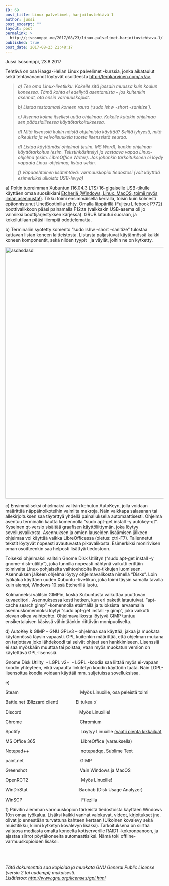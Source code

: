 ```yaml
---
ID: 69
post_title: Linux palvelimet, harjoitustehtävä 1
author: jussi
post_excerpt: ""
layout: post
permalink: >
  http://jisosomppi.me/2017/08/23/linux-palvelimet-harjoitustehtava-1/
published: true
post_date: 2017-08-23 21:48:17
---
```

Jussi Isosomppi, 23.8.2017

Tehtävä on osa Haaga-Helian Linux palvelimet -kurssia, jonka aikataulut sekä tehtävänannot löytyvät osoitteesta <a href="http://terokarvinen.com/2017/aikataulu-linux-palvelimet-ict4tn021-4-ti-ja-5-to-alkusyksy-2017-5-op">http://terokarvinen.com/.</a>
<blockquote><em>a) Tee oma Linux-livetikku. Kokeile sitä jossain muussa kuin koulun koneessa. Tämä kohta ei edellytä asentamista – jos kuitenkin asennat, ota ensin varmuuskopiot.
</em>

<em>b) Listaa testaamasi koneen rauta (‘sudo lshw -short -sanitize’).</em>

<em>c) Asenna kolme itsellesi uutta ohjelmaa. Kokeile kutakin ohjelmaa sen pääasiallisessa käyttötarkoituksessa.</em>

<em>d) Mitä lisenssiä kukin näistä ohjelmista käyttää? Selitä lyhyesti, mitä oikeuksia ja velvolisuuksia tuosta lisenssistä seuraa.</em>

<em>d) Listaa käyttämäsi ohjelmat (esim. MS Word), kunkin ohjelman käyttötarkoitus (esim. Tekstinkäsittely) ja vastaava vapaa Linux-ohjelma (esim. LibreOffice Writer). Jos johonkin tarkoitukseen ei löydy vapaata Linux-ohjelmaa, listaa sekin.</em>

<em>f) Vapaaehtoinen lisätehtävä: varmuuskopioi tiedostosi (voit käyttää esimerkiksi ulkoista USB-levyä)</em></blockquote>
<!--more-->

a) Poltin tuoreimman Xubuntun (16.04.3 LTS) 16-gigaiselle USB-tikulle käyttäen omaa suosikkiani <a href="https://etcher.io/">Etcheriä (Windows, Linux, MacOS, toimii myös ilman asennusta!)</a>. Tikku toimi ensimmäisellä kerralla, toisin kuin kolmesti epäonnistunut UnetBootinilla tehty. Omalla läppärillä (Fujitsu Lifebook P772) boottivalikkoon pääsi painamalla F12:ta (vaikkakin USB-asema oli jo valmiiksi boottijärjestyksen kärjessä). GRUB latautui suoraan, ja kokeilutilaan pääsi liiempiä odottelematta.

b) Terminaliin syötetty komento “sudo lshw -short -sanitize” tulostaa kattavan listan koneen laitteistosta. Listasta paljastuvat käytännössä kaikki koneen komponentit, sekä niiden tyypit   ja väylät, joihin ne on kytketty.

<img class="alignnone size-full wp-image-75" src="http://46.101.223.159/wp-content/uploads/2017/08/asdasdasd.png" alt="asdasdasd" width="1280" height="800" />

c) Ensimmäiseksi ohjelmaksi valitsin kehutun AutoKeyn, jolla voidaan määrittää näppäinoikoteihin valmiita makroja. Näin vaikkapa salasanan tai allekirjoituksen saa täytettyä yhdellä painalluksella automaattisesti. Ohjelma asentuu terminalin kautta komennolla “sudo apt-get install -y autokey-qt”. Kyseinen qt-versio sisältää graafisen käyttöliittymän, joka löytyy sovellusvalikosta. Asennuksen ja omien lauseiden lisäämisen jälkeen ohjelmaa voi käyttää vaikka LibreOfficessa (oletus: ctrl-F7). Tallennetut tekstit löytyvät nopeasti avautuvasta pikavalikosta. Esimerkiksi monirivisen oman osoitteenkin saa helposti lisättyä tiedostoon.

Toiseksi ohjelmaksi valitsin Gnome Disk Utilityn (“sudo apt-get install -y gnome-disk-utility”), joka tunnilla nopeasti nähtynä vaikutti erittäin toimivalta Linux-pohjaiselta vaihtoehdolta live-tikkujen luomiseen. Asennuksen jälkeen ohjelma löytyy ohjelmavalikosta nimellä “Disks”. Loin työkalua käyttäen uuden Xubuntu -livetikun, joka toimi täysin samalla tavalla kuin aiempi, Windows 10:ssä Etcherillä luotu.

Kolmanneksi valitsin GIMPin, koska Xubuntusta vaikuttaa puuttuvan kuvaeditori.  Asennuksessa kesti hetken, kun eri paketit latautuivat. “apt-cache search gimp” -komennolla etsimällä ja tuloksista  arvaamalla asennuskomennoksi löytyi “sudo apt-get install -y gimp”, joka vaikutti olevan oikea vaihtoehto. Ohjelmavalikosta löytyvä GIMP tuntuu ensikertalaisen käsissä vähintäänkin riittävän monipuoliselta.

d) AutoKey &amp; GIMP – GNU GPLv3 – ohjelmaa saa käyttää, jakaa ja muokata käytännössä täysin vapaasti. GPL kuitenkin määrittää, että ohjelman mukana on tarjottava joko lähdekoodi tai selvät ohjeet sen hankkimiseen. Lisenssiä ei saa myöskään muuttaa tai poistaa, vaan myös muokatun version on käytettävä GPL-lisenssiä.

Gnome Disk Utility  - LGPL v2+  - LGPL -koodia saa liittää myös ei-vapaan koodin yhteyteen, eikä vapautta linkitetyn koodin käyttöön taata. Näin LGPL-lisensoitua koodia voidaan käyttää mm. suljetuissa sovelluksissa.

e)

Steam                                                  Myös Linuxille, osa peleistä toimi

Battle.net (Blizzard client)              Ei tukea :(

Discord                                               Myös Linuxille!

Chrome                                               Chromium

Spotify                                                 Löytyy Linuxille <a href="https://www.spotify.com/fi/download/linux/">(vaatii pientä kikkailua)</a>

MS Office 365                                     LibreOffice (varauksella)

Notepad++                                          notepadqq, Sublime Text

paint.net                                              GIMP

Greenshot                                           Vain Windows ja MacOS

OpenRCT2                                           Myös Linuxille!

WinDirStat                                          Baobab (Disk Usage Analyzer)

WinSCP                                                Filezilla

f) Päivitin aiemman varmuuskopion tärkeistä tiedostoista käyttäen Windows 10:n omaa työkalua. Lisäksi kaikki vanhat valokuvat, videot, kirjoitukset jne. olivat jo ennestään turvattuna kahteen kertaan (Ulkoinen kovalevy sekä muistitikku, kiinni kytketyn kovalevyn lisäksi). Tarkoituksena on siirtää valtaosa mediasta omalta koneelta kotiserverille RAID1 -kokoonpanoon, ja ajastaa siirrot pöytäkoneelta automaattisiksi. Nämä toki offline-varmuuskopioiden lisäksi.
<h2></h2>
&nbsp;
<h6>Tätä dokumenttia saa kopioida ja muokata GNU General Public License (versio 2 tai uudempi) mukaisesti. Lisätietoa: <a class="urlextern" title="http://www.gnu.org/licenses/gpl.html" href="http://www.gnu.org/licenses/gpl.html">http://www.gnu.org/licenses/gpl.html</a></h6>